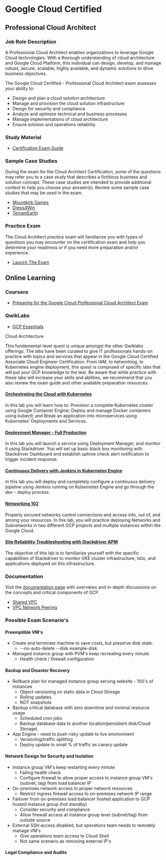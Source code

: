 # Google Cloud Certified
## Professional Cloud Architect
### Job Role Description
A Professional Cloud Architect enables organizations to leverage Google Cloud technologies. With a thorough understanding of cloud architecture and Google Cloud Platform, this individual can design, develop, and manage robust, secure, scalable, highly available, and dynamic solutions to drive business objectives.

The Google Cloud Certified - Professional Cloud Architect exam assesses your ability to:

- Design and plan a cloud solution architecture
- Manage and provision the cloud solution infrastructure
- Design for security and compliance
- Analyze and optimize technical and business processes
- Manage implementations of cloud architecture
- Ensure solution and operations reliability

### Study Material
- [Certification Exam Guide](Certification-Exam-Guide.md)


### Sample Case Studies
During the exam for the Cloud Architect Certification, some of the questions may refer you to a case study that describes a fictitious business and solution concept. These case studies are intended to provide additional context to help you choose your answer(s). Review some sample case studies that may be used in the exam.

- [Mountkirk Games](https://cloud.google.com/certification/guides/cloud-architect/casestudy-mountkirkgames-rev2/)
- [Dress4Win](https://cloud.google.com/certification/guides/cloud-architect/casestudy-dress4win-rev2/)
- [TerramEarth](https://cloud.google.com/certification/guides/cloud-architect/casestudy-terramearth-rev2/)

### Practice Exam
The Cloud Architect practice exam will familiarize you with types of questions you may encounter on the certification exam and help you determine your readiness or if you need more preparation and/or experience.
- [Launch The Exam](https://forms.gle/SHcLhSXckievBNBn6)

## Online Learning
### Coursera
- [Preparing for the Google Cloud Professional Cloud Architect Exam](https://www.coursera.org/learn/preparing-cloud-professional-cloud-architect-exam/home/welcome)

### QwikLabs
- [GCP Essentials](GCP-Essentials.md)

Cloud Architecture

This fundamental-level quest is unique amongst the other Qwiklabs offerings. The labs have been curated to give IT professionals hands-on practice with topics and services that appear in the Google Cloud Certified Associate Cloud Engineer Certification. From IAM, to networking, to Kubernetes engine deployment, this quest is composed of specific labs that will put your GCP knowledge to the test. Be aware that while practice with these labs will increase your skills and abilities, we recommend that you also review the exam guide and other available preparation resources.

#### [Orchestrating the Cloud with Kubernetes](https://google.qwiklabs.com/focuses/557?parent=catalog)
In this lab you will learn how to: Provision a complete Kubernetes cluster using Google Container Engine; Deploy and manage Docker containers using kubectl; and Break an application into microservices using Kubernetes’ Deployments and Services.
#### [Deployment Manager - Full Production](https://google.qwiklabs.com/focuses/981?parent=catalog)
In this lab you will launch a service using Deployment Manager, and monitor it using Stackdriver. You will set up basic black box monitoring with Stackdriver Dashboard and establish uptime check alert notification to trigger incident response.
#### [Continuous Delivery with Jenkins in Kubernetes Engine](https://google.qwiklabs.com/focuses/1104?parent=catalog)
In this lab you will deploy and completely configure a continuous delivery pipeline using Jenkins running on Kubernetes Engine and go through the dev - deploy process.
#### [Networking 102](https://google.qwiklabs.com/focuses/556?parent=catalog)
Properly secured networks control connections and access into, out of, and among your resources. In this lab, you will practice deploying Networks and Subnetworks in two different GCP projects and multiple instances within the Google Cloud.
#### [Site Reliability Troubleshooting with Stackdriver APM](https://google.qwiklabs.com/focuses/4186?parent=catalog)
The objective of this lab is to familiarize yourself with the specific capabilities of Stackdriver to monitor GKE cluster infrastructure, Istio, and applications deployed on this infrastructure.

### Documentation
Visit the [documentation page](https://cloud.google.com/docs/) with overviews and in-depth discussions on the concepts and critical components of GCP.

* [Shared VPC](https://cloud.google.com/vpc/docs/shared-vpc)
* [VPC Network Peering](https://cloud.google.com/vpc/docs/vpc-peering)


### Possible Exam Scenario's
#### Preemptible VM's
- Create and terminate machine to save costs, but preserve disk state.
    - --no-auto-delete --disk example-disk
- Managed instance group with PVM's keep recreating every minute.
    - Health check / firewall configuration
#### Backup and Disaster Recovery
- Rollback plan for managed instance group serving website - 100's of instances
    - Object versioning on static data in Cloud Storage
    - Rolling updates
    - NOT snapshots
- Backup critical database with zero downtime and minimal resource usage
    - Scheduled cron jobs
    - Backup database data to another location(persistent disk/Cloud Storage)
- App Engine - need to push risky update to live environment
    - Versioning/traffic splitting
    - Deploy update to small % of traffic as canary update
#### Network Design for Security and Isolation
- Instance group VM's keep restarting every minute
    - Failing health check
    - Configure firewall to allow proper access to instance group VM's (subnet, tag) from load balancer IP
- On-premises network access to proper network resources
    - Restrict ingress firewall access to on-premises network IP range
- Failover from on-premises load balancer hosted application to GCP hosted instance group (hot standby)
    - Consider security and compliance
    - Allow firewall access at instance group level (subnet/tag) from outside source
- External SSH access disabled, but operations team needs to remotely manage VM's
    - Give operations team access to Cloud Shell
    - Not same scenario as removing external IP's
#### Legal Compliance and Audits

            